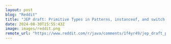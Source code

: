 ```yaml
---
layout: post
blog: "Reddit"
title: "JEP draft: Primitive Types in Patterns, instanceof, and switch (Second Preview)"
date: 2024-08-30T15:55:43Z
image: images/reddit.png
remote_url: "https://www.reddit.com/r/java/comments/1f4yr49/jep_draft_primitive_types_in_patterns_instanceof/"
---
```

